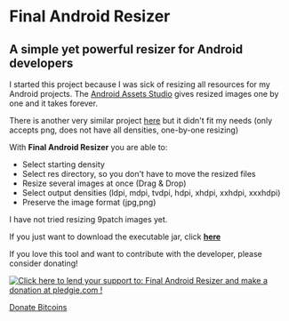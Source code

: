 Final Android Resizer
==============

A simple yet powerful resizer for Android developers
--------------

I started this project because I was sick of resizing all resources for my Android projects.
The <a href="http://android-ui-utils.googlecode.com/hg/asset-studio/dist/index.html">Android Assets Studio</a> gives resized images one by one and it takes forever. 

There is another very similar project <a href="https://code.google.com/p/9patch-resizer/">here</a> but it didn't fit my needs (only accepts png, does not have all densities, one-by-one resizing)


With **Final Android Resizer** you are able to:

- Select starting density
- Select res directory, so you don't have to move the resized files
- Resize several images at once (Drag & Drop)
- Select output densities (ldpi, mdpi, tvdpi, hdpi, xhdpi, xxhdpi, xxxhdpi)
- Preserve the image format (jpg,png)

I have not tried resizing 9patch images yet.

If you just want to download the executable jar, click <b><a href="https://github.com/insearching/Final-Android-Resizer/blob/master/Executable%20Jar/Final%20Android%20Resizer.jar">here</a></b>


If you love this tool and want to contribute with the developer, please consider donating!

<a href='https://pledgie.com/campaigns/23760'><img alt='Click here to lend your support to: Final Android Resizer and make a donation at pledgie.com !' src='https://pledgie.com/campaigns/23760.png?skin_name=chrome' border='0' ></a>

<a class="coinbase-button" data-code="8660b2e1e3b6bf98beba1c1c1915b805" data-button-style="donation_small" href="https://coinbase.com/checkouts/8660b2e1e3b6bf98beba1c1c1915b805">Donate Bitcoins</a>
